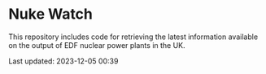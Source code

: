 # Nuke Watch

This repository includes code for retrieving the latest information available on the output of EDF nuclear power plants in the UK.

Last updated: 2023-12-05 00:39